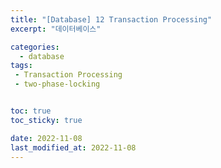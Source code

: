 ```yaml
---
title: "[Database] 12 Transaction Processing"
excerpt: "데이터베이스"

categories:
  - database
tags:
 - Transaction Processing
 - two-phase-locking


toc: true
toc_sticky: true

date: 2022-11-08
last_modified_at: 2022-11-08
---
```

